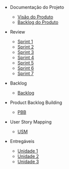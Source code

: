 - Documentação do Projeto

  - [Visão do Produto](./wiki/visaoProduto.md)
  - [Backlog do Produto](./wiki/backlogProduto.md)

- Review

  - [Sprint 1](./wiki/sprint01.md)
  - [Sprint 2](./wiki/sprint02.md)
  - [Sprint 3](./wiki/sprint03.md)
  - [Sprint 4](./wiki/sprint04.md)
  - [Sprint 5](./wiki/sprint05.md)
  - [Sprint 6](./wiki/sprint06.md)
  - [Sprint 7](./wiki/sprint07.md)

- Backlog

  - [Backlog](./wiki/backlog.md)

- Product Backlog Building

  - [PBB](./wiki/pbb.md)

- User Story Mapping

  - [USM](./wiki/usm.md)

- Entregáveis
  - [Unidade 1](./wiki/unidade1.md)
  - [Unidade 2](./wiki/unidade2.md)
  - [Unidade 3](./wiki/unidade3.md)

